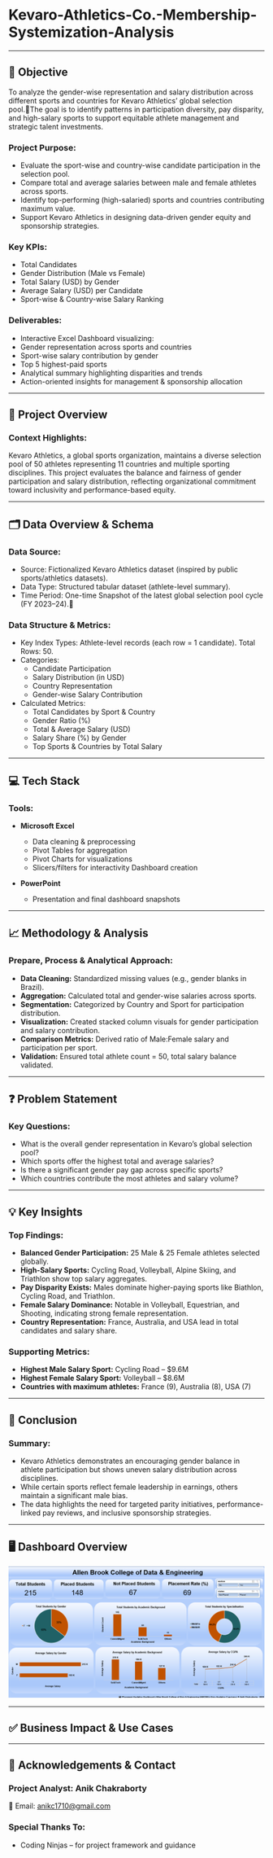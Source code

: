# Kevaro-Athletics-Co.-Membership-Systemization-Analysis
 ---
## 🎯 Objective
To analyze the gender-wise representation and salary distribution across different sports and countries for Kevaro Athletics’ global selection pool.The goal is to identify patterns in participation diversity, pay disparity, and high-salary sports to support equitable athlete management and strategic talent investments.

### **Project Purpose:**
* Evaluate the sport-wise and country-wise candidate participation in the selection pool.
* Compare total and average salaries between male and female athletes across sports.
* Identify top-performing (high-salaried) sports and countries contributing maximum value.
* Support Kevaro Athletics in designing data-driven gender equity and sponsorship strategies.

### **Key KPIs:**
* Total Candidates
* Gender Distribution (Male vs Female)
* Total Salary (USD) by Gender
* Average Salary (USD) per Candidate
* Sport-wise & Country-wise Salary Ranking
   
### **Deliverables:**
* Interactive Excel Dashboard visualizing:
* Gender representation across sports and countries
* Sport-wise salary contribution by gender
* Top 5 highest-paid sports
* Analytical summary highlighting disparities and trends
* Action-oriented insights for management & sponsorship allocation
   
---

## 📘 Project Overview 
### **Context Highlights:**

Kevaro Athletics, a global sports organization, maintains a diverse selection pool of 50 athletes representing 11 countries and multiple sporting disciplines.
This project evaluates the balance and fairness of gender participation and salary distribution, reflecting organizational commitment toward inclusivity and performance-based equity.

 ---
 
## 🗂️ Data Overview & Schema     
### **Data Source:**  
* Source: Fictionalized Kevaro Athletics dataset (inspired by public sports/athletics datasets).
* Data Type: Structured tabular dataset (athlete-level summary).
* Time Period: One-time Snapshot of the latest global selection pool cycle (FY 2023–24).
 
### **Data Structure & Metrics:** 
* Key Index Types:  Athlete-level records (each row = 1 candidate). Total Rows: 50.
* Categories:
  * Candidate Participation
  * Salary Distribution (in USD)
  * Country Representation
  * Gender-wise Salary Contribution
* Calculated Metrics:     
  * Total Candidates by Sport & Country
  * Gender Ratio (%)
  * Total & Average Salary (USD)
  * Salary Share (%) by Gender
  * Top Sports & Countries by Total Salary

 ---
 
## 💻 Tech Stack    
### **Tools:**
   * **Microsoft Excel**
      * Data cleaning & preprocessing
      * Pivot Tables for aggregation
      * Pivot Charts for visualizations
      * Slicers/filters for interactivity Dashboard creation  
   
   * **PowerPoint**
      * Presentation and final dashboard snapshots

---
        
## 📈 Methodology & Analysis  
### **Prepare, Process & Analytical Approach:** 
* **Data Cleaning:** Standardized missing values (e.g., gender blanks in Brazil).
* **Aggregation:** Calculated total and gender-wise salaries across sports.
* **Segmentation:** Categorized by Country and Sport for participation distribution.
* **Visualization:** Created stacked column visuals for gender participation and salary contribution.
* **Comparison Metrics:** Derived ratio of Male:Female salary and participation per sport.
* **Validation:** Ensured total athlete count = 50, total salary balance validated.

---
 
## ❓ Problem Statement     
### **Key Questions:**
* What is the overall gender representation in Kevaro’s global selection pool?
* Which sports offer the highest total and average salaries?
* Is there a significant gender pay gap across specific sports?
* Which countries contribute the most athletes and salary volume?

---

## 💡 Key Insights      
### **Top Findings:** 
* **Balanced Gender Participation:** 25 Male & 25 Female athletes selected globally.
* **High-Salary Sports:** Cycling Road, Volleyball, Alpine Skiing, and Triathlon show top salary aggregates.
* **Pay Disparity Exists:** Males dominate higher-paying sports like Biathlon, Cycling Road, and Triathlon.
* **Female Salary Dominance:** Notable in Volleyball, Equestrian, and Shooting, indicating strong female representation.
* **Country Representation:** France, Australia, and USA lead in total candidates and salary share.

### **Supporting Metrics:**
* **Highest Male Salary Sport:** Cycling Road – $9.6M
* **Highest Female Salary Sport:** Volleyball – $8.6M
* **Countries with maximum athletes:** France (9), Australia (8), USA (7)

---
 
## 📍 Conclusion
### **Summary:** 
* Kevaro Athletics demonstrates an encouraging gender balance in athlete participation but shows uneven salary distribution across disciplines.
* While certain sports reflect female leadership in earnings, others maintain a significant male bias.
* The data highlights the need for targeted parity initiatives, performance-linked pay reviews, and inclusive sponsorship strategies.

---
 
## 🖥️ Dashboard Overview
![image alt](https://github.com/Cnik1710/Allen-Brook-College-of-Data-Engineering-Placement-Analysis-2024-25/blob/4b57070016abfe6a8aa65905293008b044bb703d/Allen%20Brook%20College%20of%20Data%20%26%20Engineering%20(ABCDE)%20Placement%20Analysis%20Dashboard.png)

---
 
## ✅ Business Impact & Use Cases   

 ---
 
 ## 🙏 Acknowledgements & Contact 
 ### Project Analyst: Anik Chakraborty	
   📧 Email: anikc1710@gmail.com  
 ### Special Thanks To: 
 * Coding Ninjas – for project framework and guidance  
   
